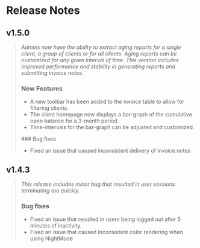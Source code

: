 # Release Notes

## v1.5.0
> <em>Admins now have the ability to extract aging reports for a single client, a group of clients or for all clients.
> Aging reports can be customized for any given interval of time. This version includes improved performance and stability in generating reports and submitting invoice notes.</em>
> ### New Features
> <ul>
>    <li>A new toolbar has been added to the invoice table to allow for filtering clients.</li>
>    <li>The client homepage now displays a bar-graph of the cumulative open balance for a 3-month period.</li>
>    <li>Time-intervals for the bar-graph can be adjusted and customized.</li>
> </ul>
> ### Bug fixes
> <ul>
>    <li>Fixed an issue that caused inconsistent delivery of invoice notes</li>
> </ul>

## v1.4.3
> <em>This release includes minor bug that resulted in user sessions terminating too quickly.</em>
> ### Bug fixes
> <ul>
>    <li>Fixed an issue that resulted in users being logged out after 5 minutes of inactivity.</li>
>    <li>Fixed an issue that caused inconsistent color rendering when using NightMode</li>
> </ul>